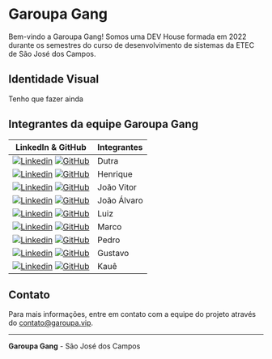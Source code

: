 # Garoupa Gang 

Bem-vindo a Garoupa Gang! Somos uma DEV House formada em 2022 durante os semestres do curso de desenvolvimento de sistemas da ETEC de São José dos Campos.

## Identidade Visual
Tenho que fazer ainda


## Integrantes da equipe Garoupa Gang

<div align="left">

|                                                                                               LinkedIn & GitHub                                                                                               | Integrantes       | 
| :-----------------------------------------------------------------------------------------------------------------------------------------------------------------------------------------------------------------: | :---------------- |
| <a href="https://www.linkedin.com/in/" target="_blank"><img src="https://img.shields.io/badge/Linkedin-blue?style=flat-square&logo=Linkedin&logoColor=white" alt="Linkedin"></a> <a href="https://github.com/" target="_blank"><img src="https://img.shields.io/badge/GitHub-111217?style=flat-square&logo=github&logoColor=white" alt="GitHub"></a> | Dutra  |
| <a href="https://www.linkedin.com/in/" target="_blank"><img src="https://img.shields.io/badge/Linkedin-blue?style=flat-square&logo=Linkedin&logoColor=white" alt="Linkedin"></a> <a href="https://github.com/" target="_blank"><img src="https://img.shields.io/badge/GitHub-111217?style=flat-square&logo=github&logoColor=white" alt="GitHub"></a> | Henrique |
| <a href="https://www.linkedin.com/in/" target="_blank"><img src="https://img.shields.io/badge/Linkedin-blue?style=flat-square&logo=Linkedin&logoColor=white" alt="Linkedin"></a> <a href="https://github.com/" target="_blank"><img src="https://img.shields.io/badge/GitHub-111217?style=flat-square&logo=github&logoColor=white" alt="GitHub"></a> | João Vitor | 
| <a href="https://www.linkedin.com/in/" target="_blank"><img src="https://img.shields.io/badge/Linkedin-blue?style=flat-square&logo=Linkedin&logoColor=white" alt="Linkedin"></a> <a href="https://github.com/" target="_blank"><img src="https://img.shields.io/badge/GitHub-111217?style=flat-square&logo=github&logoColor=white" alt="GitHub"></a> | João Álvaro |
| <a href="https://www.linkedin.com/in/" target="_blank"><img src="https://img.shields.io/badge/Linkedin-blue?style=flat-square&logo=Linkedin&logoColor=white" alt="Linkedin"></a> <a href="https://github.com/LuizHRFerreira" target="_blank"><img src="https://img.shields.io/badge/GitHub-111217?style=flat-square&logo=github&logoColor=white" alt="GitHub"></a> | Luiz | 
| <a href="https://www.linkedin.com/in/luiz-henrique-rabello-ferreira-3600752ba/" target="_blank"><img src="https://img.shields.io/badge/Linkedin-blue?style=flat-square&logo=Linkedin&logoColor=white" alt="Linkedin"></a> <a href="https://github.com/" target="_blank"><img src="https://img.shields.io/badge/GitHub-111217?style=flat-square&logo=github&logoColor=white" alt="GitHub"></a> | Marco | 
| <a href="https://www.linkedin.com/in/" target="_blank"><img src="https://img.shields.io/badge/Linkedin-blue?style=flat-square&logo=Linkedin&logoColor=white" alt="Linkedin"></a> <a href="https://github.com/" target="_blank"><img src="https://img.shields.io/badge/GitHub-111217?style=flat-square&logo=github&logoColor=white" alt="GitHub"></a> | Pedro | 
| <a href="https://www.linkedin.com/in/" target="_blank"><img src="https://img.shields.io/badge/Linkedin-blue?style=flat-square&logo=Linkedin&logoColor=white" alt="Linkedin"></a> <a href="https://github.com/" target="_blank"><img src="https://img.shields.io/badge/GitHub-111217?style=flat-square&logo=github&logoColor=white" alt="GitHub"></a> | Gustavo | 
| <a href="https://www.linkedin.com/in/" target="_blank"><img src="https://img.shields.io/badge/Linkedin-blue?style=flat-square&logo=Linkedin&logoColor=white" alt="Linkedin"></a> <a href="https://github.com/" target="_blank"><img src="https://img.shields.io/badge/GitHub-111217?style=flat-square&logo=github&logoColor=white" alt="GitHub"></a> | Kauê | 

</div>

## Contato

Para mais informações, entre em contato com a equipe do projeto através do [contato@garoupa.vip](mailto:contato@garoupa.vip).

---

**Garoupa Gang** - São José dos Campos
